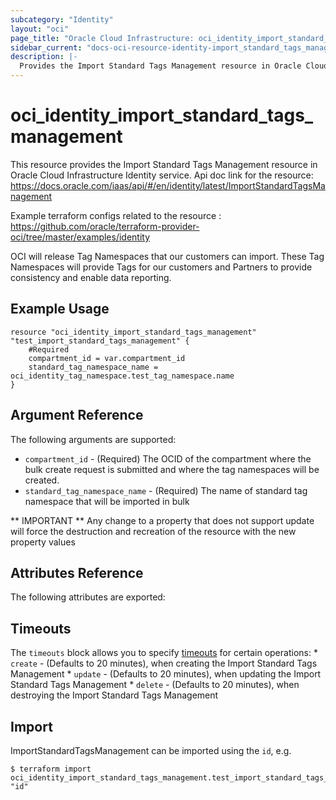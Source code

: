 ```yaml
---
subcategory: "Identity"
layout: "oci"
page_title: "Oracle Cloud Infrastructure: oci_identity_import_standard_tags_management"
sidebar_current: "docs-oci-resource-identity-import_standard_tags_management"
description: |-
  Provides the Import Standard Tags Management resource in Oracle Cloud Infrastructure Identity service
---
```


# oci_identity_import_standard_tags_management
This resource provides the Import Standard Tags Management resource in Oracle Cloud Infrastructure Identity service.
Api doc link for the resource: https://docs.oracle.com/iaas/api/#/en/identity/latest/ImportStandardTagsManagement

Example terraform configs related to the resource : https://github.com/oracle/terraform-provider-oci/tree/master/examples/identity

OCI will release Tag Namespaces that our customers can import.
These Tag Namespaces will provide Tags for our customers and Partners to provide consistency and enable data reporting.


## Example Usage

```hcl
resource "oci_identity_import_standard_tags_management" "test_import_standard_tags_management" {
	#Required
	compartment_id = var.compartment_id
	standard_tag_namespace_name = oci_identity_tag_namespace.test_tag_namespace.name
}
```

## Argument Reference

The following arguments are supported:

* `compartment_id` - (Required) The OCID of the compartment where the bulk create request is submitted and where the tag namespaces will be created. 
* `standard_tag_namespace_name` - (Required) The name of standard tag namespace that will be imported in bulk 


** IMPORTANT **
Any change to a property that does not support update will force the destruction and recreation of the resource with the new property values

## Attributes Reference

The following attributes are exported:


## Timeouts

The `timeouts` block allows you to specify [timeouts](https://registry.terraform.io/providers/oracle/oci/latest/docs/guides/changing_timeouts) for certain operations:
	* `create` - (Defaults to 20 minutes), when creating the Import Standard Tags Management
	* `update` - (Defaults to 20 minutes), when updating the Import Standard Tags Management
	* `delete` - (Defaults to 20 minutes), when destroying the Import Standard Tags Management


## Import

ImportStandardTagsManagement can be imported using the `id`, e.g.

```
$ terraform import oci_identity_import_standard_tags_management.test_import_standard_tags_management "id"
```

